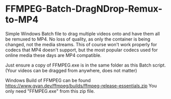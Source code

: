 # FFMPEG-Batch-DragNDrop-Remux-to-MP4
Simple Windows Batch file to drag multiple videos onto and have them all be remuxed to MP4.
No loss of quality, as only  the container is being changed, not the media streams. This of course won't work properly for codecs that MP4 doesn't support, but the most popular codecs used for online media these days are MP4 compatible.

Just ensure a copy of FFMPEG.exe is in the same folder as this Batch script. (Your videos can be dragged from anywhere, does not matter)

Windows Build of FFMPEG can be found https://www.gyan.dev/ffmpeg/builds/ffmpeg-release-essentials.zip
You only need "FFMPEG.exe" from this zip file.
